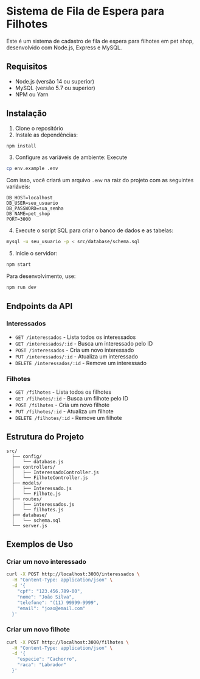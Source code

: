 # Sistema de Fila de Espera para Filhotes

Este é um sistema de cadastro de fila de espera para filhotes em pet shop, desenvolvido com Node.js, Express e MySQL.

## Requisitos

- Node.js (versão 14 ou superior)
- MySQL (versão 5.7 ou superior)
- NPM ou Yarn

## Instalação

1. Clone o repositório
2. Instale as dependências:
```bash
npm install
```

3. Configure as variáveis de ambiente:
Execute
```bash
cp env.example .env
```

Com isso, você criará um arquivo `.env` na raiz do projeto com as seguintes variáveis:
```
DB_HOST=localhost
DB_USER=seu_usuario
DB_PASSWORD=sua_senha
DB_NAME=pet_shop
PORT=3000
```

4. Execute o script SQL para criar o banco de dados e as tabelas:
```bash
mysql -u seu_usuario -p < src/database/schema.sql
```

5. Inicie o servidor:
```bash
npm start
```

Para desenvolvimento, use:
```bash
npm run dev
```

## Endpoints da API

### Interessados

- `GET /interessados` - Lista todos os interessados
- `GET /interessados/:id` - Busca um interessado pelo ID
- `POST /interessados` - Cria um novo interessado
- `PUT /interessados/:id` - Atualiza um interessado
- `DELETE /interessados/:id` - Remove um interessado

### Filhotes

- `GET /filhotes` - Lista todos os filhotes
- `GET /filhotes/:id` - Busca um filhote pelo ID
- `POST /filhotes` - Cria um novo filhote
- `PUT /filhotes/:id` - Atualiza um filhote
- `DELETE /filhotes/:id` - Remove um filhote

## Estrutura do Projeto

```
src/
  ├── config/
  │   └── database.js
  ├── controllers/
  │   ├── InteressadoController.js
  │   └── FilhoteController.js
  ├── models/
  │   ├── Interessado.js
  │   └── Filhote.js
  ├── routes/
  │   ├── interessados.js
  │   └── filhotes.js
  ├── database/
  │   └── schema.sql
  └── server.js
```

## Exemplos de Uso

### Criar um novo interessado
```bash
curl -X POST http://localhost:3000/interessados \
  -H "Content-Type: application/json" \
  -d '{
    "cpf": "123.456.789-00",
    "nome": "João Silva",
    "telefone": "(11) 99999-9999",
    "email": "joao@email.com"
  }'
```

### Criar um novo filhote
```bash
curl -X POST http://localhost:3000/filhotes \
  -H "Content-Type: application/json" \
  -d '{
    "especie": "Cachorro",
    "raca": "Labrador"
  }'
``` 